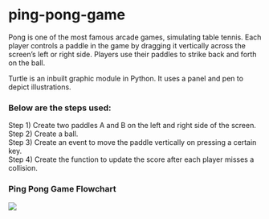# ping-pong-game
Pong is one of the most famous arcade games, simulating table tennis. Each player controls a paddle in the game by dragging it vertically across the screen’s left or right side. Players use their paddles to strike back and forth on the ball.

Turtle is an inbuilt graphic module in Python. It uses a panel and pen to depict illustrations. 

### Below are the steps used:

Step 1) Create two paddles A and B on the left and right side of the screen. <br>
Step 2) Create a ball. <br>
Step 3) Create an event to move the paddle vertically on pressing a certain key. <br>
Step 4) Create the function to update the score after each player misses a collision. <br>

### Ping Pong Game Flowchart <br>
<img src="https://almettkidscoding.github.io/images/pong_game_design.png" class="center">
